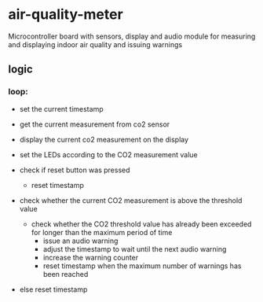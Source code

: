 # air-quality-meter
Microcontroller board with sensors, display and audio module for measuring and displaying indoor air quality and issuing warnings

## logic
### loop:
- set the current timestamp
- get the current measurement from co2 sensor
- display the current co2 measurement on the display
- set the LEDs according to the CO2 measurement value
- check if reset button was pressed
  - reset timestamp

- check whether the current CO2 measurement is above the threshold value
  - check whether the CO2 threshold value has already been exceeded for longer than the maximum period of time
    - issue an audio warning
    - adjust the timestamp to wait until the next audio warning
    - increase the warning counter
    - reset timestamp when the maximum number of warnings has been reached
- else reset timestamp
